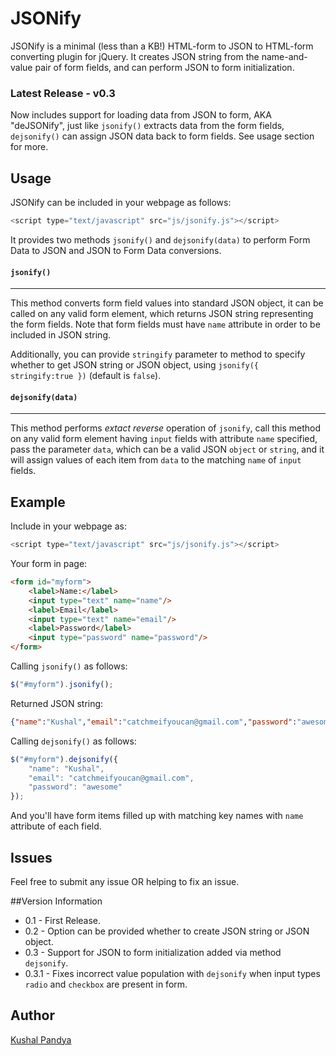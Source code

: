 # JSONify

JSONify is a minimal (less than a KB!) HTML-form to JSON to HTML-form converting plugin for jQuery. It creates JSON string from the name-and-value pair of form fields, and can perform JSON to form initialization.

### Latest Release - v0.3

Now includes support for loading data from JSON to form, AKA "deJSONify", just like `jsonify()` extracts data from the form fields, `dejsonify()` can assign JSON data back to form fields. See usage section for more.

## Usage

JSONify can be included in your webpage as follows:
```javascript
<script type="text/javascript" src="js/jsonify.js"></script>
```
It provides two methods `jsonify()` and `dejsonify(data)` to perform Form Data to JSON and JSON to Form Data conversions.

#### `jsonify()`
---

This method converts form field values into standard JSON object, it can be called on any valid form element, which returns JSON string representing the form fields. Note that form fields must have `name` attribute in order to be included in JSON string.

Additionally, you can provide `stringify` parameter to method to specify whether to get JSON string or JSON object, using `jsonify({ stringify:true })` (default is `false`).

#### `dejsonify(data)`
---

This method performs _extact reverse_ operation of `jsonify`, call this method on any valid form element having `input` fields with attribute `name` specified, pass the parameter `data`, which can be a valid JSON `object` or `string`, and it will assign values of each item from `data` to the matching `name` of `input` fields.

## Example

Include in your webpage as:
```javascript
<script type="text/javascript" src="js/jsonify.js"></script>
```

Your form in page:
```html
<form id="myform">
	<label>Name:</label>
	<input type="text" name="name"/>
	<label>Email</label>
	<input type="text" name="email"/>
	<label>Password</label>
	<input type="password" name="password"/>
</form>
```

Calling `jsonify()` as follows:
```javascript
$("#myform").jsonify();
```

Returned JSON string:
```json
{"name":"Kushal","email":"catchmeifyoucan@gmail.com","password":"awesome"}
```

Calling `dejsonify()` as follows:
```javascript
$("#myform").dejsonify({
	"name": "Kushal",
	"email": "catchmeifyoucan@gmail.com",
	"password": "awesome"
});
```

And you'll have form items filled up with matching key names with `name` attribute of each field.

## Issues

Feel free to submit any issue OR helping to fix an issue.

##Version Information
* 0.1 - First Release.
* 0.2 - Option can be provided whether to create JSON string or JSON object.
* 0.3 - Support for JSON to form initialization added via method `dejsonify`.
* 0.3.1 - Fixes incorrect value population with `dejsonify` when input types `radio` and `checkbox` are present in form.


## Author

[Kushal Pandya](https://github.com/kushalpandya)
